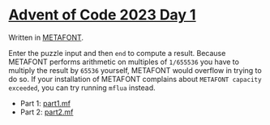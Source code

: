 # [Advent of Code 2023 Day 1](https://adventofcode.com/2023/day/1)

Written in [METAFONT](https://en.wikipedia.org/wiki/Metafont).

Enter the puzzle input and then `end` to compute a result. Because METAFONT performs arithmetic on multiples of `1/655536` you have to multiply the result by `65536` yourself, METAFONT would overflow in trying to do so. If your installation of METAFONT complains about `METAFONT capacity exceeded`, you can try running `mflua` instead.

  * Part 1: [part1.mf](part1.mf)
  * Part 2: [part2.mf](part2.mf)

